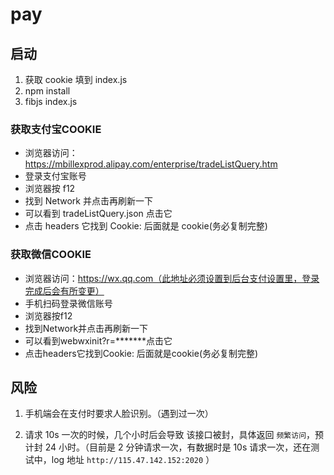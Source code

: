 # pay

## 启动

1. 获取 cookie 填到 index.js
2. npm install 
3. fibjs index.js

### 获取支付宝COOKIE

- 浏览器访问：https://mbillexprod.alipay.com/enterprise/tradeListQuery.htm
- 登录支付宝账号
- 浏览器按 f12
- 找到 Network 并点击再刷新一下
- 可以看到 tradeListQuery.json 点击它
- 点击 headers 它找到 Cookie: 后面就是 cookie(务必复制完整)

### 获取微信COOKIE
- 浏览器访问：https://wx.qq.com（此地址必须设置到后台支付设置里，登录完成后会有所变更）
- 手机扫码登录微信账号
- 浏览器按f12
- 找到Network并点击再刷新一下
- 可以看到webwxinit?r=*******点击它
- 点击headers它找到Cookie: 后面就是cookie(务必复制完整)

## 风险

1. 手机端会在支付时要求人脸识别。（遇到过一次）

2. 请求 10s 一次的时候，几个小时后会导致 该接口被封，具体返回 `频繁访问`，预计封 24 小时。（目前是 2 分钟请求一次，有数据时是 10s 请求一次，还在测试中，log 地址 `http://115.47.142.152:2020` ）
